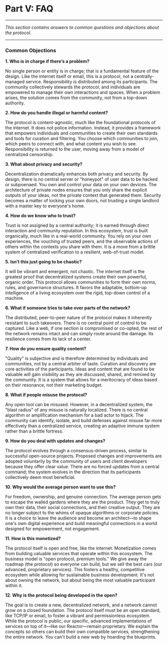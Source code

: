 # Part V: FAQ

---

_This section contains answers to common questions and objections about the protocol._

---

### Common Objections

**1. Who is in charge if there’s a problem?**

No single person or entity is in charge; that is a fundamental feature of the design. Like the internet itself or email, this is a protocol, not a centrally-managed service. Responsibility is distributed among its participants. The community collectively stewards the protocol, and individuals are empowered to manage their own interactions and spaces. When a problem arises, the solution comes from the community, not from a top-down authority.

**2. How do you handle illegal or harmful content?**

The protocol is content-agnostic, much like the foundational protocols of the internet. It does not police information. Instead, it provides a framework that empowers individuals and communities to create their own standards and tools for curation and filtering. You choose which communities to join, which peers to connect with, and what content you wish to see. Responsibility is returned to the user, moving away from a model of centralized censorship.

**3. What about privacy and security?**

Decentralization dramatically enhances both privacy and security. By design, there is no central server or "honeypot" of user data to be hacked or subpoenaed. You own and control your data on your own devices. The architecture of private nodes ensures that you only share the explicit outputs of your ideas, not the private context that generated them. Security becomes a matter of locking your own doors, not trusting a single landlord with a master key to everyone's home.

**4. How do we know who to trust?**

Trust is not assigned by a central authority; it is earned through direct interaction and community reputation. In this ecosystem, trust is built organically, much like in a real-world community. You rely on your own experiences, the vouching of trusted peers, and the observable actions of others within the contexts you share with them. It is a move from a brittle system of centralized verification to a resilient, web-of-trust model.

**5. Isn’t this just going to be chaotic?**

It will be vibrant and emergent, not chaotic. The internet itself is the greatest proof that decentralized systems create their own powerful, organic order. This protocol allows communities to form their own norms, rules, and governance structures. It favors the adaptable, bottom-up intelligence of a living ecosystem over the rigid, top-down control of a machine.

**6. What if someone tries to take over parts of the network?**

The distributed, peer-to-peer nature of the protocol makes it inherently resistant to such takeovers. There is no central point of control to be captured. Like a web, if one section is compromised or co-opted, the rest of the network remains intact and can simply route around the damage. Its resilience comes from its lack of a center.

**7. How do you ensure quality content?**

"Quality" is subjective and is therefore determined by individuals and communities, not by a central arbiter of taste. Curation and discovery are core activities of the participants. Ideas and content that are found to be valuable will gain visibility as they are discussed, shared, and remixed by the community. It is a system that allows for a meritocracy of ideas based on their resonance, not their marketing budget.

**8. What if people misuse the protocol?**

Any open tool can be misused. However, in a decentralized system, the "blast radius" of any misuse is naturally localized. There is no central algorithm or amplification mechanism for a bad actor to hijack. The community can identify, isolate, and build defenses against misuse far more effectively than a centralized service, creating an adaptive immune system rather than a brittle fortress.

**9. How do you deal with updates and changes?**

The protocol evolves through a consensus-driven process, similar to successful open-source projects. Proposed changes and improvements are adopted voluntarily by the community of users and client developers because they offer clear value. There are no forced updates from a central command; the system evolves in the direction that its participants collectively deem most beneficial.

**10. Why would the average person want to use this?**

For freedom, ownership, and genuine connection. The average person gets to escape the walled gardens where they are the product. They get to truly own their data, their social connections, and their creative output. They are no longer subject to the whims of opaque algorithms or corporate policies. It is a choice to leave the audience and become an architect—to shape one's own digital experience and build meaningful connections in a world designed for empowerment, not engagement.

**11. How is this monetized?**

The protocol itself is open and free, like the internet. Monetization comes from building valuable services that operate within this ecosystem. The business model is "open protocol, premium tools." We give away the roadmap (the protocol) so everyone can build, but we sell the best cars (our advanced, proprietary services). This fosters a healthy, competitive ecosystem while allowing for sustainable business development. It's not about owning the network, but about being the most valuable participant within it.

**12. Why is the protocol being developed in the open?**

The goal is to create a new, decentralized network, and a network cannot grow on a closed foundation. The protocol itself must be an open standard, like TCP/IP or email, to foster a vibrant and permissionless ecosystem. While the protocol is public, our specific, advanced implementations of services on top of it—like our Reactor—remain proprietary. We explain the concepts so others can build their own compatible services, strengthening the entire network. You can't build a new web by hoarding the blueprints.
